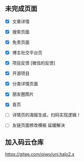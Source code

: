 ## 未完成页面
- [x] 文章详情 
- [x] 搜索页面
- [x] 免责页面
- [x] 博主社交平台页
- [x] 项目反馈 [微信的反馈]
- [x] 开源项目
- [x] 分类详情页面
- [x] 朋友圈图片
- [x] 首页
- [ ] 详情页的海报生成，扫码实现逻辑！
- [ ] 友链页面修改横板  延缓解决


## 加入码云仓库 
https://gitee.com/qiwo/uni.halo2.x